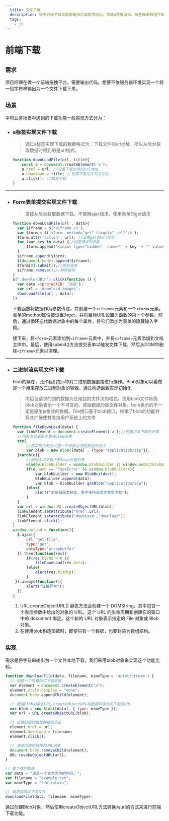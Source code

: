 ```yaml
---
  title: 文件下载
  description: 很多时候下载功能都是由后端提供地址，前端a链接渲染。有些简单数据下载可以由前端部分实现
  tags:
    - js
---
```


# 前端下载

## `需求`
项目经理在做一个前端拖拽平台，需要输出代码。想要不依服务器环境实现一个将一段字符串输出为一个文件下载下来。

## `场景`
平时业务场景中遇到的下载功能一般实现方式分为：  
- ### a标签实现文件下载
  >通过a标签实现下载的数据格式为：下载文件的url地址，所以从后台获取数据时得到的是url格式。
  ```javascript
  function downLoadFile(url, title){
      const a = document.createElement('a');
      a.href = url; //设置下载文件的url地址
      a.download = title; //设置下载文件的文件名
      a.click(); //触发下载
  }
  ```
---
- ### Form表单提交实现文件下载
  >直接从后台获取数据下载，不使用ajax请求，使用表单的get请求
  ```javascript
  function downLoadFile(url , data){
    var $iframe = $('<iframe />');
    var $form = $('<form  method="get" target="_self"/>');
    $form.attr('action', url); //设置get的url地址
    for (var key in data) {//设置请求的参数
        $form.append('<input type="hidden"  name="' + key  + '" value="' + data[key] + '" />');
    }
    $iframe.append($form);
    $(document.body).append($iframe);
    $form[0].submit();//提交表单
    $iframe.remove();//移除框架
  }
  $(".downloadBtn").click(function () {
    var data ={projectID: '测试'};
    var url = 'download-images';
    downLoadFile(url , data);
  })
  ```
  下载函数将数据作为参数传递，并创建一个`<iframe>`元素和一个`<form>`元素。表单的method属性被设置为get，并将目标URL设置为函数的第一个参数。然后，通过循环迭代数据对象中的每个属性，将它们添加为表单的隐藏输入字段。

  接下来，将`<form>`元素添加到`<iframe>`元素中，并将`<iframe>`元素添加到文档主体中。最后，使用submit()方法提交表单以触发文件下载，然后从DOM中删除`<iframe>`元素以清理。
---
- ### 二进制流实现文件下载  
  blob的存在，允许我们在js中对二进制数据直接进行操作。Blob对象可以看做是一个用来存放二进制对象的容器，通过构造函数实现初始化
  >向后台请求的到的数据为压缩包的文件流的格式，使用blob文件转换blob对象表示一个不可变的、原始数据的类文件对象。bolb表示的不一定是原生js格式的数据。File接口基于blob接口，继承了blob的功能并将其扩展使其支持用户系统上的文件
  ```javascript
  function fileDownLoad(data) {
    var linkElement = document.createElement('a');//创建点击下载的元素
    //判断浏览器是否支持blob对象
    try{
        //该实例化的方式第一个参数必须是数组的格式
        var blob = new Blob([data] , {type:"application/zip"});
    }catch(e){
        //旧版本浏览器下的blob创建对象
        window.BlobBuilder = window.BlobBuilder || window.WebKitBlobBuilder || window.MozBlobBuilder || window.MSBlobBuilder;
        if(e.name == 'TypeError' && window.BlobBuilder){
            var blobbuilder = new BlobBuilder();
            BlobBuilder.append(data);
            var blob = blobbuilder.getBlob("application/zip");
        }else{
            alert("浏览器版本较低，暂不支持该文件类型下载");
        }
    }
    var url = window.URL.createObjectURL(blob);
    linkElement.setAttribute('href',url);
    linkElement.setAttribute('downLoad','download');
    linkElement.click();
  }
  window.onload = function(){
    $.ajax({
        url:"get-file",
        type:"get",
        dataType:'arraybuffer'
    }).then(function(res){
        if(res.bizNo > 0 ){
            fileDownLoad(res.data);
        }else{
            alert(res.bizMsg);
        }
   }).always(function(){
        alert("连接异常")；
    })
  }
  ```
  1. URL.createObjectURL() 静态方法会创建一个 DOMString，其中包含一个表示参数中给出的对象的 URL。这个 URL 的生命周期和创建它的窗口中的 document 绑定。这个新的 URL 对象表示指定的 File 对象或 Blob 对象。
  2. 在使用blob构造函数时，即使只有一个数据，也要封装为数组结构。

## `实现`
需求是将字符串输出为一个文件本地下载，我们采用blob对象来实现这个功能比较。
```javascript
function downloadFile(data, filename, mimeType = 'octet/stream') {
  // 创建一个隐藏的可下载链接
  var element = document.createElement("a");
  element.style.display = "none";
  document.body.appendChild(element);

  // 使用Blob对象和URL.createObjectURL将数据转换为可下载的URL
  var blob = new Blob([data], { type: mimeType });
  var url = URL.createObjectURL(blob);

  // 设置链接的属性并模拟点击
  element.href = url;
  element.download = filename;
  element.click();

  // 清理创建的链接和URL对象
  document.body.removeChild(element);
  URL.revokeObjectURL(url);
}

// 要下载的数据
var data = "这是一个文本文件的内容。";
var filename = "example.txt";
var mimeType = "text/plain";

// 调用函数以下载文件
downloadFile(data, filename, mimeType);
```
通过创建Blob对象，然后使用createObjectURL方法转换为url的方式来进行前端下载功能。
